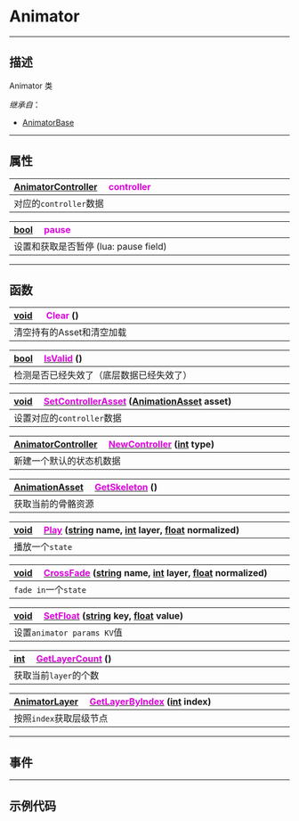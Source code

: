 # Animator
------------------------------------------------------------------------------------------
## 描述

Animator 类

*继承自*：
* [AnimatorBase](/Api/Class/Animation/SandboxAnimatorBase.md)

------------------------------------------------------------------------------------------
## 属性

|<div style="width:1000px">[AnimatorController](/Api/Class/Animation/SandboxAnimatorController.md) &emsp;<font color="dd00dd">controller</font></div>|
|:---|
|对应的`controller`数据|

|<div style="width:1000px">[bool](/Api/DataType/Bool.md) &emsp;<font color="dd00dd">pause</font></div>|
|:---|
|设置和获取是否暂停 (lua: pause field)|

------------------------------------------------------------------------------------------
## 函数

|<div style="width:1000px">[void](/Api/Parameter/void.md) &emsp; <font color="dd00dd">Clear</font> ()</div>|
|:---|
|清空持有的Asset和清空加载|

|<div style="width:1000px">[bool](/Api/DataType/Bool.md) &emsp;[<font color="dd00dd">IsValid</font>](/Api/Class/Animation/SandboxAnimator_F/IsValid.md) ()</div>|
|:---|
|检测是否已经失效了（底层数据已经失效了）|

|<div style="width:1000px">[void](/Api/Parameter/void.md) &emsp;[<font color="dd00dd">SetControllerAsset</font>](/Api/Class/Animation/SandboxAnimator_F/SetControllerAsset.md) ([AnimationAsset](/Api/Class/Animation/SandboxAnimationAsset.md) asset)</div>|
|:---|
|设置对应的`controller`数据|

|<div style="width:1000px">[AnimatorController](/Api/Class/Animation/SandboxAnimatorController.md) &emsp;[<font color="dd00dd">NewController</font>](/Api/Class/Animation/SandboxAnimator_F/NewController.md) ([int](/Api/DataType/Int.md) type)</div>|
|:---|
|新建一个默认的状态机数据|

|<div style="width:1000px">[AnimationAsset](/Api/Class/Animation/SandboxAnimationAsset.md) &emsp;[<font color="dd00dd">GetSkeleton</font>](/Api/Class/Animation/SandboxAnimator_F/GetSkeleton.md) ()</div>|
|:---|
|获取当前的骨骼资源|

|<div style="width:1000px">[void](/Api/Parameter/void.md) &emsp;[<font color="dd00dd">Play</font>](/Api/Class/Animation/SandboxAnimator_F/Play.md) ([string](/Api/DataType/String.md) name, [int](/Api/DataType/Int.md) layer, [float](/Api/DataType/Float.md) normalized)</div>|
|:---|
|播放一个`state`|

|<div style="width:1000px">[void](/Api/Parameter/void.md) &emsp;[<font color="dd00dd">CrossFade</font>](/Api/Class/Animation/SandboxAnimator_F/CrossFade.md) ([string](/Api/DataType/String.md) name, [int](/Api/DataType/Int.md) layer, [float](/Api/DataType/Float.md) normalized)</div>|
|:---|
|`fade in`一个`state`|

|<div style="width:1000px">[void](/Api/Parameter/void.md) &emsp;[<font color="dd00dd">SetFloat</font>](/Api/Class/Animation/SandboxAnimator_F/CrossFade.md) ([string](/Api/DataType/String.md) key, [float](/Api/DataType/Float.md) value)</div>|
|:---|
|设置`animator params KV`值|

|<div style="width:1000px">[int](/Api/DataType/Int.md) &emsp;[<font color="dd00dd">GetLayerCount</font>](/Api/Class/Animation/SandboxAnimator_F/GetLayerCount.md) ()</div>|
|:---|
|获取当前`layer`的个数|

|<div style="width:1000px">[AnimatorLayer](/Api/Class/Animation/SandboxAnimatorLayer.md) &emsp;[<font color="dd00dd">GetLayerByIndex</font>](/Api/Class/Animation/SandboxAnimator_F/GetLayerByIndex.md) ([int](/Api/DataType/Int.md) index)</div>|
|:---|
|按照`index`获取层级节点|

------------------------------------------------------------------------------------------
## 事件


------------------------------------------------------------------------------------------
## 示例代码

```lua
```